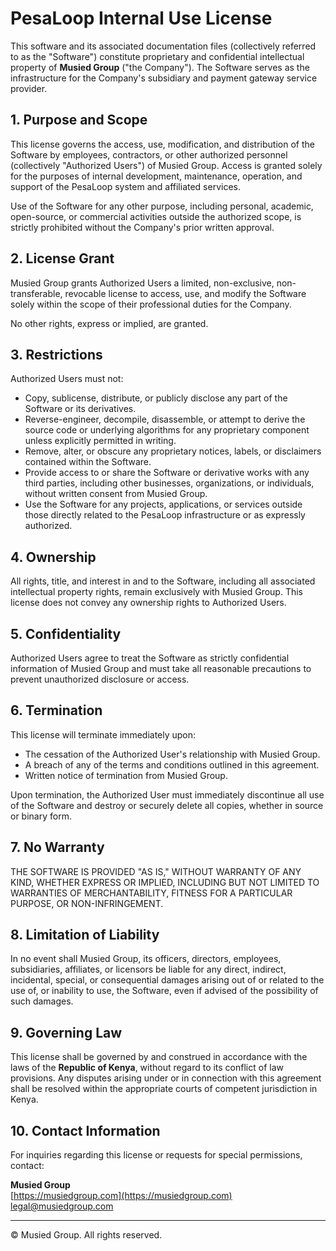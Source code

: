 # PesaLoop Internal Use License

This software and its associated documentation files (collectively referred to as the "Software") constitute proprietary and confidential intellectual property of **Musied Group** ("the Company"). The Software serves as the infrastructure for the Company's subsidiary and payment gateway service provider.

## 1. Purpose and Scope

This license governs the access, use, modification, and distribution of the Software by employees, contractors, or other authorized personnel (collectively "Authorized Users") of Musied Group. Access is granted solely for the purposes of internal development, maintenance, operation, and support of the PesaLoop system and affiliated services.

Use of the Software for any other purpose, including personal, academic, open-source, or commercial activities outside the authorized scope, is strictly prohibited without the Company's prior written approval.

## 2. License Grant

Musied Group grants Authorized Users a limited, non-exclusive, non-transferable, revocable license to access, use, and modify the Software solely within the scope of their professional duties for the Company.

No other rights, express or implied, are granted.

## 3. Restrictions

Authorized Users must not:

- Copy, sublicense, distribute, or publicly disclose any part of the Software or its derivatives.
- Reverse-engineer, decompile, disassemble, or attempt to derive the source code or underlying algorithms for any proprietary component unless explicitly permitted in writing.
- Remove, alter, or obscure any proprietary notices, labels, or disclaimers contained within the Software.
- Provide access to or share the Software or derivative works with any third parties, including other businesses, organizations, or individuals, without written consent from Musied Group.
- Use the Software for any projects, applications, or services outside those directly related to the PesaLoop infrastructure or as expressly authorized.

## 4. Ownership

All rights, title, and interest in and to the Software, including all associated intellectual property rights, remain exclusively with Musied Group. This license does not convey any ownership rights to Authorized Users.

## 5. Confidentiality

Authorized Users agree to treat the Software as strictly confidential information of Musied Group and must take all reasonable precautions to prevent unauthorized disclosure or access.

## 6. Termination

This license will terminate immediately upon:

- The cessation of the Authorized User's relationship with Musied Group.
- A breach of any of the terms and conditions outlined in this agreement.
- Written notice of termination from Musied Group.

Upon termination, the Authorized User must immediately discontinue all use of the Software and destroy or securely delete all copies, whether in source or binary form.

## 7. No Warranty

THE SOFTWARE IS PROVIDED "AS IS," WITHOUT WARRANTY OF ANY KIND, WHETHER EXPRESS OR IMPLIED, INCLUDING BUT NOT LIMITED TO WARRANTIES OF MERCHANTABILITY, FITNESS FOR A PARTICULAR PURPOSE, OR NON-INFRINGEMENT.

## 8. Limitation of Liability

In no event shall Musied Group, its officers, directors, employees, subsidiaries, affiliates, or licensors be liable for any direct, indirect, incidental, special, or consequential damages arising out of or related to the use of, or inability to use, the Software, even if advised of the possibility of such damages.

## 9. Governing Law

This license shall be governed by and construed in accordance with the laws of the **Republic of Kenya**, without regard to its conflict of law provisions. Any disputes arising under or in connection with this agreement shall be resolved within the appropriate courts of competent jurisdiction in Kenya.

## 10. Contact Information

For inquiries regarding this license or requests for special permissions, contact:

**Musied Group**  
[https://musiedgroup.com](https://musiedgroup.com)  
[legal@musiedgroup.com](mailto:legal@musiedgroup.com)

---

© Musied Group. All rights reserved.
